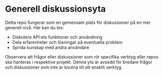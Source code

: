 # Generell diskussionsyta
Detta repo fungerar som en gemensam plats för diskussioner på en mer generell nivå. Här kan du tex:
* Diskutera API:ets funktioner och användning
* Dela erfarenheter och lösningar på eventuella problem
* Sprida kunskap med andra användare

Observera att frågor eller diskussioner som rör specifika verktyg eller repos ska hanteras i respektive projekt.
Denna yta är avsedd för bredare frågor och diskussioner som inte är knutna till ett enskilt verktyg.
